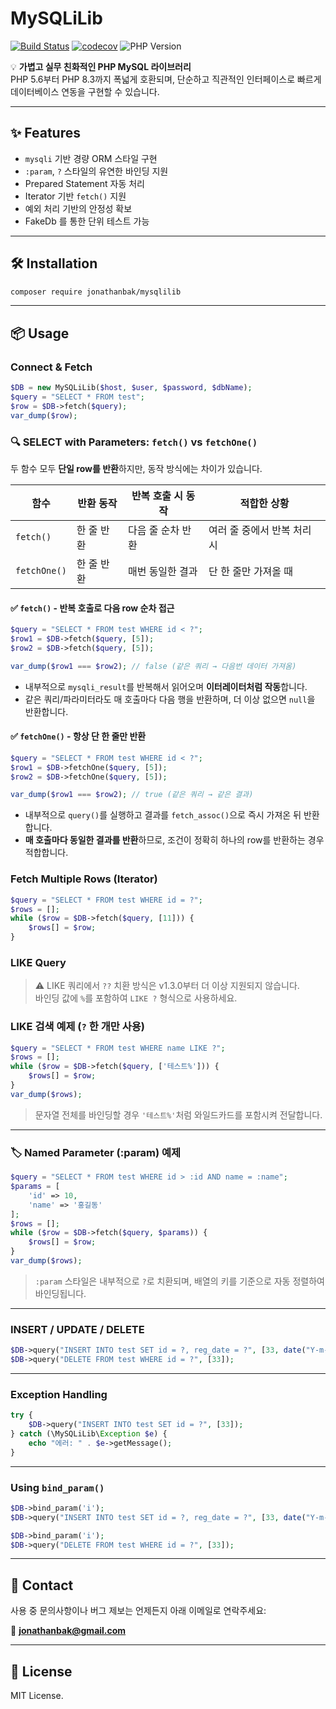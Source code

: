 # MySQLiLib

[![Build Status](https://github.com/jonathanbak/mysqlilib/actions/workflows/test.yml/badge.svg)](https://github.com/jonathanbak/mysqlilib/actions/workflows/test.yml)
[![codecov](https://codecov.io/gh/jonathanbak/mysqlilib/branch/master/graph/badge.svg)](https://codecov.io/gh/jonathanbak/mysqlilib)
![PHP Version](https://img.shields.io/badge/php-5.6%20~%208.3-blue)

💡 **가볍고 실무 친화적인 PHP MySQL 라이브러리**  
PHP 5.6부터 PHP 8.3까지 폭넓게 호환되며, 단순하고 직관적인 인터페이스로 빠르게 데이터베이스 연동을 구현할 수 있습니다.

---

## ✨ Features

- `mysqli` 기반 경량 ORM 스타일 구현
- `:param`, `?` 스타일의 유연한 바인딩 지원
- Prepared Statement 자동 처리
- Iterator 기반 `fetch()` 지원
- 예외 처리 기반의 안정성 확보
- FakeDb 를 통한 단위 테스트 가능

---

## 🛠️ Installation

```bash
composer require jonathanbak/mysqlilib
```

---

## 📦 Usage

### Connect & Fetch

```php
$DB = new MySQLiLib($host, $user, $password, $dbName);
$query = "SELECT * FROM test";
$row = $DB->fetch($query);
var_dump($row);
```

### 🔍 SELECT with Parameters: `fetch()` vs `fetchOne()`

두 함수 모두 **단일 row를 반환**하지만, 동작 방식에는 차이가 있습니다.

| 함수        | 반환 동작 | 반복 호출 시 동작 | 적합한 상황               |
|-------------|------------|--------------------|----------------------------|
| `fetch()`   | 한 줄 반환 | 다음 줄 순차 반환  | 여러 줄 중에서 반복 처리 시 |
| `fetchOne()`| 한 줄 반환 | 매번 동일한 결과   | 단 한 줄만 가져올 때      |

#### ✅ `fetch()` - 반복 호출로 다음 row 순차 접근

```php
$query = "SELECT * FROM test WHERE id < ?";
$row1 = $DB->fetch($query, [5]);
$row2 = $DB->fetch($query, [5]);

var_dump($row1 === $row2); // false (같은 쿼리 → 다음번 데이터 가져옴)
```

- 내부적으로 `mysqli_result`를 반복해서 읽어오며 **이터레이터처럼 작동**합니다.
- 같은 쿼리/파라미터라도 매 호출마다 다음 행을 반환하며, 더 이상 없으면 `null`을 반환합니다.

#### ✅ `fetchOne()` - 항상 단 한 줄만 반환

```php
$query = "SELECT * FROM test WHERE id < ?";
$row1 = $DB->fetchOne($query, [5]);
$row2 = $DB->fetchOne($query, [5]);

var_dump($row1 === $row2); // true (같은 쿼리 → 같은 결과)
```

- 내부적으로 `query()`를 실행하고 결과를 `fetch_assoc()`으로 즉시 가져온 뒤 반환합니다.
- **매 호출마다 동일한 결과를 반환**하므로, 조건이 정확히 하나의 row를 반환하는 경우 적합합니다.

### Fetch Multiple Rows (Iterator)

```php
$query = "SELECT * FROM test WHERE id = ?";
$rows = [];
while ($row = $DB->fetch($query, [11])) {
    $rows[] = $row;
}
```

### LIKE Query
> ⚠️ LIKE 쿼리에서 `??` 치환 방식은 v1.3.0부터 더 이상 지원되지 않습니다.  
> 바인딩 값에 `%`를 포함하여 `LIKE ?` 형식으로 사용하세요.

### LIKE 검색 예제 (`?` 한 개만 사용)

```php
$query = "SELECT * FROM test WHERE name LIKE ?";
$rows = [];
while ($row = $DB->fetch($query, ['테스트%'])) {
    $rows[] = $row;
}
var_dump($rows);
```

> 문자열 전체를 바인딩할 경우 `'테스트%'`처럼 와일드카드를 포함시켜 전달합니다.

---

### 🏷️ Named Parameter (:param) 예제

```php
$query = "SELECT * FROM test WHERE id > :id AND name = :name";
$params = [
    'id' => 10,
    'name' => '홍길동'
];
$rows = [];
while ($row = $DB->fetch($query, $params)) {
    $rows[] = $row;
}
var_dump($rows);
```

> `:param` 스타일은 내부적으로 `?`로 치환되며, 배열의 키를 기준으로 자동 정렬하여 바인딩됩니다.

---

### INSERT / UPDATE / DELETE

```php
$DB->query("INSERT INTO test SET id = ?, reg_date = ?", [33, date("Y-m-d H:i:s")]);
$DB->query("DELETE FROM test WHERE id = ?", [33]);
```

---

### Exception Handling

```php
try {
    $DB->query("INSERT INTO test SET id = ?", [33]);
} catch (\MySQLiLib\Exception $e) {
    echo "에러: " . $e->getMessage();
}
```

---

### Using `bind_param()`

```php
$DB->bind_param('i');
$DB->query("INSERT INTO test SET id = ?, reg_date = ?", [33, date("Y-m-d H:i:s")]);

$DB->bind_param('i');
$DB->query("DELETE FROM test WHERE id = ?", [33]);
```

---

## 📧 Contact

사용 중 문의사항이나 버그 제보는 언제든지 아래 이메일로 연락주세요:

📨 **jonathanbak@gmail.com**

---

## 🧾 License

MIT License.
